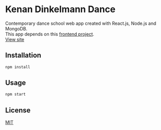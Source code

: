 # Kenan Dinkelmann Dance

Contemporary dance school web app created with React.js, Node.js and MongoDB.  
This app depends on this [frontend project](https://github.com/DavideDeFeudis/kenan).   
[View site](https://dev-kenandinkelmanndance.netlify.com/)  

## Installation

```bash
npm install
```

## Usage

```bash
npm start
```

## License
[MIT](https://choosealicense.com/licenses/mit/)